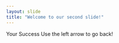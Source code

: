 ```yaml
---
layout: slide
title: "Welcome to our second slide!"
---
```

Your Success
Use the left arrow to go back!


